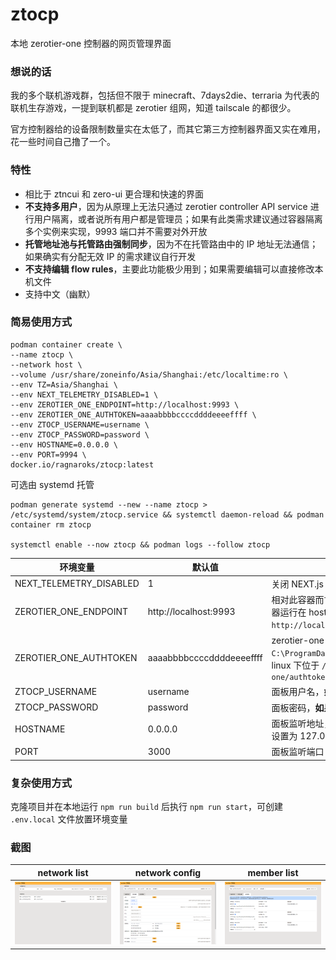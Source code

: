 # ztocp
本地 zerotier-one 控制器的网页管理界面

### 想说的话
我的多个联机游戏群，包括但不限于 minecraft、7days2die、terraria 为代表的联机生存游戏，一提到联机都是 zerotier 组网，知道 tailscale 的都很少。

官方控制器给的设备限制数量实在太低了，而其它第三方控制器界面又实在难用，花一些时间自己撸了一个。

### 特性
- 相比于 ztncui 和 zero-ui 更合理和快速的界面
- **不支持多用户**，因为从原理上无法只通过 zerotier controller API service 进行用户隔离，或者说所有用户都是管理员；如果有此类需求建议通过容器隔离多个实例来实现，9993 端口并不需要对外开放
- **托管地址池与托管路由强制同步**，因为不在托管路由中的 IP 地址无法通信；如果确实有分配无效 IP 的需求建议自行开发
- **不支持编辑 flow rules**，主要此功能极少用到；如果需要编辑可以直接修改本机文件
- 支持中文（幽默）

### 简易使用方式
```shell
podman container create \
--name ztocp \
--network host \
--volume /usr/share/zoneinfo/Asia/Shanghai:/etc/localtime:ro \
--env TZ=Asia/Shanghai \
--env NEXT_TELEMETRY_DISABLED=1 \
--env ZEROTIER_ONE_ENDPOINT=http://localhost:9993 \
--env ZEROTIER_ONE_AUTHTOKEN=aaaabbbbccccddddeeeeffff \
--env ZTOCP_USERNAME=username \
--env ZTOCP_PASSWORD=password \
--env HOSTNAME=0.0.0.0 \
--env PORT=9994 \
docker.io/ragnaroks/ztocp:latest
```
可选由 systemd 托管
```shell
podman generate systemd --new --name ztocp > /etc/systemd/system/ztocp.service && systemctl daemon-reload && podman container rm ztocp

systemctl enable --now ztocp && podman logs --follow ztocp
```
|环境变量|默认值|说明|
|-|-|-|
|NEXT_TELEMETRY_DISABLED|1|关闭 NEXT.js 的数据窃取|
|ZEROTIER_ONE_ENDPOINT|http://localhost:9993|相对此容器而言 zerotier-one 接口的地址，如果容器运行在 host 网络下，则应当是 `http://localhost:9993`，其它情况请自行处理|
|ZEROTIER_ONE_AUTHTOKEN|aaaabbbbccccddddeeeeffff|zerotier-one 接口 token，windows 下位于 `C:\ProgramData\ZeroTier\One\authtoken.secret`，linux 下位于 `/var/lib/zerotier-one/authtoken.secret`|
|ZTOCP_USERNAME|username|面板用户名，**如果此项为空则会跳过用户认证**|
|ZTOCP_PASSWORD|password|面板密码，**如果此项为空则会跳过用户认证**|
|HOSTNAME|0.0.0.0|面板监听地址，如果使用 nginx 之类套一层的话建议设置为 127.0.0.1|
|PORT|3000|面板监听端口|

### 复杂使用方式
克隆项目并在本地运行 `npm run build` 后执行 `npm run start`，可创建 `.env.local` 文件放置环境变量

### 截图
|network list|network config|member list|
|-|-|-|
|![controller](./public/controller.png)|![config](./public/network-config.png)|![member](./public/network-member.png)|